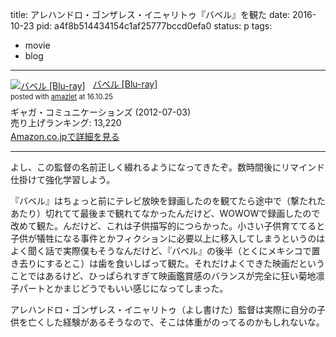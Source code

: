 title: アレハンドロ・ゴンザレス・イニャリトゥ『バベル』を観た
date: 2016-10-23
pid: a4f8b514434154c1af25777bccd0efa0
status: p
tags:
- movie
- blog
---

<div class="amazlet-box" style="margin-bottom:0px;"><div class="amazlet-image" style="float:left;margin:0px 12px 1px 0px;"><a href="http://www.amazon.co.jp/exec/obidos/ASIN/B007UUGHJG/dotimpact-22/ref=nosim/" name="amazletlink" target="_blank"><img src="http://ecx.images-amazon.com/images/I/51zIAywtvyL._SL160_.jpg" alt="バベル [Blu-ray]" style="border: none;" /></a></div><div class="amazlet-info" style="line-height:120%; margin-bottom: 10px"><div class="amazlet-name" style="margin-bottom:10px;line-height:120%"><a href="http://www.amazon.co.jp/exec/obidos/ASIN/B007UUGHJG/dotimpact-22/ref=nosim/" name="amazletlink" target="_blank">バベル [Blu-ray]</a><div class="amazlet-powered-date" style="font-size:80%;margin-top:5px;line-height:120%">posted with <a href="http://www.amazlet.com/" title="amazlet" target="_blank">amazlet</a> at 16.10.25</div></div><div class="amazlet-detail">ギャガ・コミュニケーションズ (2012-07-03)<br />売り上げランキング: 13,220<br /></div><div class="amazlet-sub-info" style="float: left;"><div class="amazlet-link" style="margin-top: 5px"><a href="http://www.amazon.co.jp/exec/obidos/ASIN/B007UUGHJG/dotimpact-22/ref=nosim/" name="amazletlink" target="_blank">Amazon.co.jpで詳細を見る</a></div></div></div><div class="amazlet-footer" style="clear: left"></div></div>

---- 

よし、この監督の名前正しく綴れるようになってきたぞ。数時間後にリマインド仕掛けて強化学習しよう。

『バベル』はちょっと前にテレビ放映を録画したのを観てたら途中で（撃たれたあたり）切れてて最後まで観れてなかったんだけど、WOWOWで録画したので改めて観た。んだけど、これは子供描写的につらかった。小さい子供育ててると子供が犠牲になる事件とかフィクションに必要以上に移入してしまうというのはよく聞く話で実際僕もそうなんだけど、『バベル』の後半（とくにメキシコで置き去りにするとこ）は歯を食いしばって観た。それだけよくできた映画だということではあるけど、ひっぱられすぎて映画鑑賞感のバランスが完全に狂い菊地凛子パートとかまじどうでもいい感じになってしまった。

アレハンドロ・ゴンザレス・イニャリトゥ（よし書けた）監督は実際に自分の子供を亡くした経験があるそうなので、そこは体重がのってるのかもしれないな。